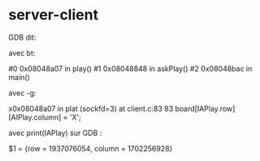 # server-client

GDB dit:

avec bt:

#0 0x08048a07 in play()
#1 0x08048848 in askPlay()
#2 0x08048bac in main()

avec -g:

x0x08048a07 in plat (sockfd=3) at client.c:83
83                            board[IAPlay.row][AIPlay.column] = 'X';

avec print(IAPlay) sur GDB :

$1 = {row = 1937076054, column = 1702256928}
